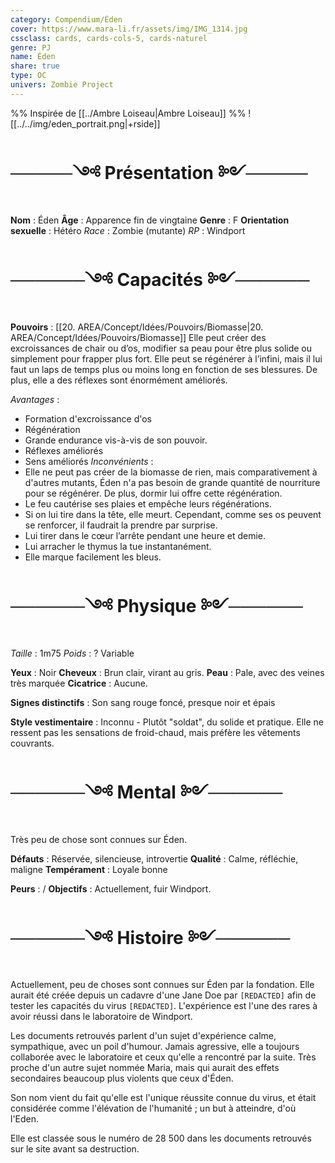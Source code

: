 ```yaml
---
category: Compendium/Éden
cover: https://www.mara-li.fr/assets/img/IMG_1314.jpg
cssclass: cards, cards-cols-5, cards-naturel
genre: PJ
name: Éden
share: true
type: OC
univers: Zombie Project
---
```




%% Inspirée de [[../Ambre Loiseau|Ambre Loiseau]] %%
![[../../img/eden_portrait.png|+rside]]
# ─────༺ Présentation ༻─────
**Nom** : Éden
**Âge** : Apparence fin de vingtaine
**Genre** : F
**Orientation sexuelle** : Hétéro
*Race* : Zombie (mutante)
*RP* : Windport

# ──────༺ Capacités ༻──────

**Pouvoirs** : [[20. AREA/Concept/Idées/Pouvoirs/Biomasse|20. AREA/Concept/Idées/Pouvoirs/Biomasse]]
 Elle peut créer des excroissances de chair ou d’os, modifier sa peau pour être plus solide ou simplement pour frapper plus fort. Elle peut se régénérer à l’infini, mais il lui faut un laps de temps plus ou moins long en fonction de ses blessures. De plus, elle a des réflexes sont énormément améliorés.

*Avantages* :
- Formation d'excroissance d'os
- Régénération
- Grande endurance vis-à-vis de son pouvoir.
- Réflexes améliorés
- Sens améliorés
*Inconvénients* :
- Elle ne peut pas créer de la biomasse de rien, mais comparativement à d'autres mutants, Éden n'a pas besoin de grande quantité de nourriture pour se régénérer. De plus, dormir lui offre cette régénération.
- Le feu cautérise ses plaies et empêche leurs régénérations.
- Si on lui tire dans la tête, elle meurt. Cependant, comme ses os peuvent se renforcer, il faudrait la prendre par surprise.
- Lui tirer dans le cœur l’arrête pendant une heure et demie.
- Lui arracher le thymus la tue instantanément.
- Elle marque facilement les bleus.

# ──────༺ Physique ༻──────

*Taille* : 1m75
*Poids* : ? Variable

**Yeux** : Noir
**Cheveux** : Brun clair, virant au gris.
**Peau** : Pale, avec des veines très marquée
**Cicatrice** : Aucune.

**Signes distinctifs** : Son sang rouge foncé, presque noir et épais

**Style vestimentaire** : Inconnu - Plutôt "soldat", du solide et pratique. Elle ne ressent pas les sensations de froid-chaud, mais préfère les vêtements couvrants.

# ──────༺ Mental ༻──────

Très peu de chose sont connues sur Éden.

**Défauts** : Réservée, silencieuse, introvertie
**Qualité** : Calme, réfléchie, maligne
**Tempérament** : Loyale bonne

**Peurs** : /
**Objectifs** : Actuellement, fuir Windport.

# ──────༺ Histoire ༻──────

Actuellement, peu de choses sont connues sur Éden par la fondation. Elle aurait été créée depuis un cadavre d'une Jane Doe par `[REDACTED]` afin de tester les capacités du virus `[REDACTED]`. L'expérience est l'une des rares à avoir réussi dans le laboratoire de Windport.

Les documents retrouvés parlent d'un sujet d'expérience calme, sympathique, avec un poil d'humour. Jamais agressive, elle a toujours collaborée avec le laboratoire et ceux qu'elle a rencontré par la suite. Très proche d'un autre sujet nommée Maria, mais qui aurait des effets secondaires beaucoup plus violents que ceux d'Éden.

Son nom vient du fait qu'elle est l'unique réussite connue du virus, et était considérée comme l'élévation de l'humanité ; un but à atteindre, d'où l'Eden.

Elle est classée sous le numéro de 28 500 dans les documents retrouvés sur le site avant sa destruction.